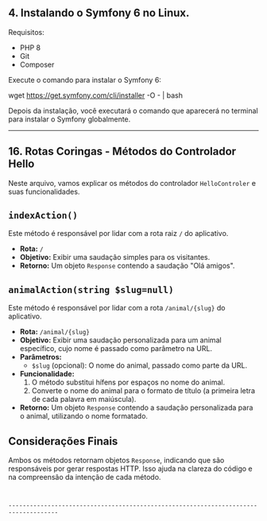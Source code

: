 ## 4. Instalando o Symfony 6 no Linux.

Requisitos: 
- PHP 8
- Git 
- Composer

Execute o comando para instalar o Symfony 6:

wget https://get.symfony.com/cli/installer -O - | bash


Depois da instalação, você executará o comando que aparecerá no terminal para instalar o Symfony globalmente.


------------------------------------------------------------------------------------

## 16. Rotas Coringas - Métodos do Controlador Hello

Neste arquivo, vamos explicar os métodos do controlador `HelloControler` e suas funcionalidades.

## `indexAction()`

Este método é responsável por lidar com a rota raiz `/` do aplicativo.

- **Rota:** `/`
- **Objetivo:** Exibir uma saudação simples para os visitantes.
- **Retorno:** Um objeto `Response` contendo a saudação "Olá amigos".

## `animalAction(string $slug=null)`

Este método é responsável por lidar com a rota `/animal/{slug}` do aplicativo.

- **Rota:** `/animal/{slug}`
- **Objetivo:** Exibir uma saudação personalizada para um animal específico, cujo nome é passado como parâmetro na URL.
- **Parâmetros:**
  - `$slug` (opcional): O nome do animal, passado como parte da URL.
- **Funcionalidade:**
  1. O método substitui hífens por espaços no nome do animal.
  2. Converte o nome do animal para o formato de título (a primeira letra de cada palavra em maiúscula).
- **Retorno:** Um objeto `Response` contendo a saudação personalizada para o animal, utilizando o nome formatado.

## Considerações Finais

Ambos os métodos retornam objetos `Response`, indicando que são responsáveis por gerar respostas HTTP. Isso ajuda na clareza do código e na compreensão da intenção de cada método.
```.


------------------------------------------------------------------------------------
